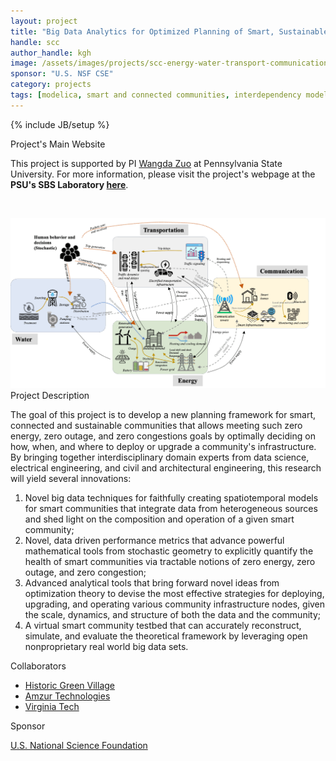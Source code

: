 ```yaml
---
layout: project
title: "Big Data Analytics for Optimized Planning of Smart, Sustainable, and Connected Communities"
handle: scc
author_handle: kgh
image: /assets/images/projects/scc-energy-water-transport-communication.png
sponsor: "U.S. NSF CSE"
category: projects
tags: [modelica, smart and connected communities, interdependency modeling, open-source, energy, communication, water, transportation]
---
```

{% include JB/setup %}

<div class="bigspacer"></div>
<div class="head">Project's Main Website</div>
<div class="spacer"></div>

This project is supported by PI [Wangda Zuo](https://www.ae.psu.edu/department/directory-detail-g.aspx?q=wmz5108) at Pennsylvania State University. For more information, please visit the project's webpage at the **PSU's SBS Laboratory [here](https://sites.psu.edu/sbslab/research/city/nsf-bigdata-scc/)**.

&nbsp;

<img src="/assets/images/projects/scc-energy-water-transport-communication.png" alt="SCC Energy-Water-Transportation-Communication Systems" style="width:900px;"/>

<div class="bigspacer"></div>
<div class="head">Project Description</div>
<div class="spacer"></div>

The goal of this project is to develop a new planning framework for smart, connected and sustainable communities 
that allows meeting such zero energy, zero outage, and zero congestions goals by optimally deciding on how, when, 
and where to deploy or upgrade a community's infrastructure. By bringing together interdisciplinary domain experts 
from data science, electrical engineering, and civil and architectural engineering, this research will yield several innovations:

1. Novel big data techniques for faithfully creating spatiotemporal models for smart communities that integrate data from heterogeneous sources and shed light on the composition and operation of a given smart community;
2. Novel, data driven performance metrics that advance powerful mathematical tools from stochastic geometry to explicitly quantify the health of smart communities via tractable notions of zero energy, zero outage, and zero congestion;
3. Advanced analytical tools that bring forward novel ideas from optimization theory to devise the most effective strategies for deploying, upgrading, and operating various community infrastructure nodes, given the scale, dynamics, and structure of both the data and the community;
4. A virtual smart community testbed that can accurately reconstruct, simulate, and evaluate the theoretical framework by leveraging open nonproprietary real world big data sets.

<div class="bigspacer"></div>
<div class="head">Collaborators</div>
<div class="spacer"></div>

- [Historic Green Village](https://annamariaisland.com/blog/historic-green-village-anna-maria-island/)
- [Amzur Technologies](https://amzur.com/)
- [Virginia Tech](https://vt.edu/)

<div class="bigspacer"></div>
<div class="head">Sponsor</div>
<div class="spacer"></div>

[U.S. National Science Foundation](https://www.nsf.gov/awardsearch/showAward?AWD_ID=1633363)



